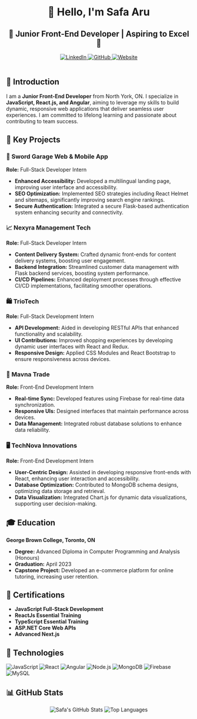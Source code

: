 <h1 align="center">👋 Hello, I'm Safa Aru</h1>
<h2 align="center">🌟 Junior Front-End Developer | Aspiring to Excel 🌟</h2>

<div align="center">
  <a href="https://linkedin.com/in/safaaru">
    <img src="https://img.shields.io/badge/LinkedIn-%230077B5.svg?&style=for-the-badge&logo=linkedin&logoColor=white" alt="LinkedIn"/>
  </a>
  <a href="https://github.com/arusafa">
    <img src="https://img.shields.io/badge/GitHub-%23121011.svg?&style=for-the-badge&logo=github&logoColor=white" alt="GitHub"/>
  </a>
  <a href="https://www.arusafa.ca">
    <img src="https://img.shields.io/badge/Website-%23FF7139.svg?&style=for-the-badge&logo=google-chrome&logoColor=white" alt="Website"/>
  </a>
</div>

<br/>

## 📜 Introduction

I am a **Junior Front-End Developer** from North York, ON. I specialize in **JavaScript, React.js, and Angular**, aiming to leverage my skills to build dynamic, responsive web applications that deliver seamless user experiences. I am committed to lifelong learning and passionate about contributing to team success.

## 🚀 Key Projects

### 🚗 Sword Garage Web & Mobile App
**Role:** Full-Stack Developer Intern
- **Enhanced Accessibility:** Developed a multilingual landing page, improving user interface and accessibility.
- **SEO Optimization:** Implemented SEO strategies including React Helmet and sitemaps, significantly improving search engine rankings.
- **Secure Authentication:** Integrated a secure Flask-based authentication system enhancing security and connectivity.

### 📈 Nexyra Management Tech
**Role:** Full-Stack Developer Intern
- **Content Delivery System:** Crafted dynamic front-ends for content delivery systems, boosting user engagement.
- **Backend Integration:** Streamlined customer data management with Flask backend services, boosting system performance.
- **CI/CD Pipelines:** Enhanced deployment processes through effective CI/CD implementations, facilitating smoother operations.

### 🛍️ TrioTech
**Role:** Full-Stack Development Intern
- **API Development:** Aided in developing RESTful APIs that enhanced functionality and scalability.
- **UI Contributions:** Improved shopping experiences by developing dynamic user interfaces with React and Redux.
- **Responsive Design:** Applied CSS Modules and React Bootstrap to ensure responsiveness across devices.

### 🏪 Mavna Trade
**Role:** Front-End Development Intern
- **Real-time Sync:** Developed features using Firebase for real-time data synchronization.
- **Responsive UIs:** Designed interfaces that maintain performance across devices.
- **Data Management:** Integrated robust database solutions to enhance data reliability.

### 🖥️ TechNova Innovations
**Role:** Front-End Development Intern
- **User-Centric Design:** Assisted in developing responsive front-ends with React, enhancing user interaction and accessibility.
- **Database Optimization:** Contributed to MongoDB schema designs, optimizing data storage and retrieval.
- **Data Visualization:** Integrated Chart.js for dynamic data visualizations, supporting user decision-making.

## 🎓 Education

**George Brown College, Toronto, ON**
- **Degree:** Advanced Diploma in Computer Programming and Analysis (Honours)
- **Graduation:** April 2023
- **Capstone Project:** Developed an e-commerce platform for online tutoring, increasing user retention.

## 🏅 Certifications

- **JavaScript Full-Stack Development**
- **ReactJs Essential Training**
- **TypeScript Essential Training**
- **ASP.NET Core Web APIs**
- **Advanced Next.js**

## 🔧 Technologies

![JavaScript](https://img.shields.io/badge/JavaScript-F7DF1E?style=flat-square&logo=javascript&logoColor=black)
![React](https://img.shields.io/badge/React-61DAFB?style=flat-square&logo=react&logoColor=black)
![Angular](https://img.shields.io/badge/Angular-E23237?style=flat-square&logo=angular&logoColor=white)
![Node.js](https://img.shields.io/badge/Node.js-339933?style=flat-square&logo=node-dot-js&logoColor=white)
![MongoDB](https://img.shields.io/badge/MongoDB-47A248?style=flat-square&logo=mongodb&logoColor=white)
![Firebase](https://img.shields.io/badge/Firebase-FFCA28?style=flat-square&logo=firebase&logoColor=black)
![MySQL](https://img.shields.io/badge/MySQL-4479A1?style=flat-square&logo=mysql&logoColor=white)

## 📊 GitHub Stats

<div align="center">
  <img src="https://github-readme-streak-stats.herokuapp.com/?user=arusafa&theme=default&hide_border=true" alt="Safa's GitHub Stats" />
  <img src="https://github-readme-stats.vercel.app/api/top-langs/?username=arusafa&theme=default&hide_border=true&layout=compact" alt="Top Languages" />
</div>

<!-- This README was updated using Markdown -->
